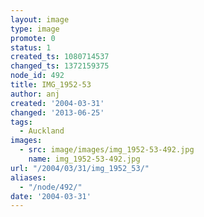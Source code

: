 ```yaml
---
layout: image
type: image
promote: 0
status: 1
created_ts: 1080714537
changed_ts: 1372159375
node_id: 492
title: IMG_1952-53
author: anj
created: '2004-03-31'
changed: '2013-06-25'
tags:
  - Auckland
images:
  - src: image/images/img_1952-53-492.jpg
    name: img_1952-53-492.jpg
url: "/2004/03/31/img_1952_53/"
aliases:
  - "/node/492/"
date: '2004-03-31'
---
```



